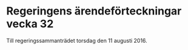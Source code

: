 # Regeringens ärendeförteckningar vecka 32

Till regeringssammanträdet torsdag den 11 augusti 2016.
